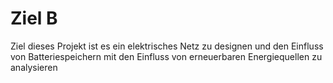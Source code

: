 # Ziel B
Ziel dieses Projekt ist es ein elektrisches Netz zu designen und den Einfluss von Batteriespeichern mit den Einfluss von erneuerbaren Energiequellen zu analysieren
